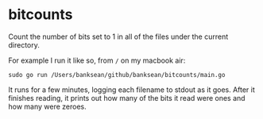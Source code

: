 # bitcounts

Count the number of bits set to 1 in all of the files under the current directory.

For example I run it like so, from `/` on my macbook air:

```
sudo go run /Users/banksean/github/banksean/bitcounts/main.go
```

It runs for a few minutes, logging each filename to stdout as it goes. After it finishes reading, it prints out how many of the bits it read were ones and how many were zeroes.
